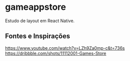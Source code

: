 # gameappstore
Estudo de layout em React Native.

[Exemplo]: //imgur.com/a/k1rXEu3, "Exemplo"

## Fontes e Inspirações
https://www.youtube.com/watch?v=LZh9Za0mp-c&t=736s
<br />
https://dribbble.com/shots/11112001-Games-Store
